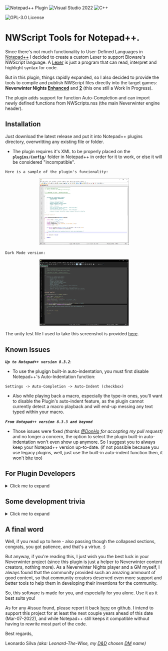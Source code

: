 ﻿![Notepad++ Plugin](https://img.shields.io/badge/Notepad++-Plugin-green.svg?&logo=notepad%2B%2B)
![Visual Studio 2022](https://img.shields.io/badge/Visual%20Studio-2022-blue?logo=visual-studio)
![C++](https://img.shields.io/badge/c++-red.svg?&logo=c%2B%2B)

![GPL-3.0 License](https://img.shields.io/badge/License-GPL%20v3-green)
 
 # NWScript Tools for Notepad++.

Since there's not much functionality to User-Defined Languages in [Notepad++](https://notepad-plus-plus.org/) I decided to create a custom Lexer to support Bioware's NWScript language. A [Lexer](https://en.wikipedia.org/wiki/Lexical_analysis) is just a program that can read, interpret and highlight syntax for code. 

But in this plugin, things rapidly expanded, so I also decided to provide the tools to compile and publish NWScript files directly into the target games: **Neverwinter Nights [Enhanced](https://www.beamdog.com/games/neverwinter-nights-enhanced/)** and **[2](https://dnd.wizards.com/products/digital-games/pcmac/neverwinter-nights-2-complete)** (this one still a Work In Progress).

The plugin adds support for function Auto-Completion and can import newly defined functions from NWScripts.nss (the main Neverwinter engine header).


## Installation
Just download the latest release and put it into Notepad++ plugins directory, overwritting any existing file or folder.
- The plugin requires it's XML to be properly placed on the **`plugins/Config/`** folder in Notepad++ in order for it to work, or else it will be considered "incompatible".

```
Here is a sample of the plugin's funcionality:
```
<div align="center"><img src="Media/Sample-Colorization.jpg" width="285"/></div>
<p></p>
<p></p>

```
Dark Mode version:
```
<div align="center"><img src="Media/Sample-Colorization-DarkMode.jpg" width="285"/></div>
<p></p>


The unity test file I used to take this screenshot is provided [here](Media/UnityTest.nss).

## Known Issues
***`Up to Notepad++ version 8.3.2`***: 

- To use the plugign built-in auto-indentation, you must first disable Notepad++'s Auto-Indentation function:
```
Settings -> Auto-Completion -> Auto-Indent (checkbox)
```
- Also while playing back a macro, especially the type-in ones, you'll want to disable the Plugin's auto-indent feature, as the plugin cannot currently detect a macro playback and will end-up messing any text typed within your macro.

***`From Notepad++ version 8.3.3 and beyond`***

- Those issues were fixed *(thanks [@DonHo](https://github.com/donho) for accepting my pull request)* and no longer a concern, the option to select the plugin built-in auto-indentation won't even show up anymore. So I suggest you to always keep your Notepad++ version up-to-date.
(if not possible because you use legacy plugins, well, just use the built-in auto-indent function then, it won't bite too)

## For Plugin Developers
<details><summary>Click me to expand</summary>
This plugin is based on [Notepad++ plugin template](https://github.com/npp-plugins/plugintemplate) and the official [Scintilla](https://www.scintilla.org/) C++ Lexer. I managed to rewrite much of the plugin code, clear and organize classes, so anyone desiring to write future lexers will find it much easier to integrate a new lexer inside the Plugin. Just put your LexXXX.cpp file on the project and add it to the [Lexer Catalogue](src/Lexers/LexerCatalogue.cpp)

Also, for the NWScript compilation, I *"borrowed"* the [nwnsc code](https://github.com/Leonard-The-Wise/nwnsc), since trying to write a compiler from scratch would a monstrous task.

As for the [`PCRE2`](PCRE/) folder up there... this is because during development and testing, I found out that this is the best regex engine out there, far superseding `std::regex` library, and (even the boost version). At least for the purpose of this project. See the [`development trivia`](#trivia) section down bellow for more info.

All files under this project are provided under the [GPL v3.0 License](license.txt).

For reutilization of the project, the `NWScript-Npp.vcxproj` is organized in the following way:

- **Plugin Interface**: Contains all code necessary to initialize the DLL and communicate with Notepad++ Plugins interface, including the Lexer part. You Probably won't need to change this code.
- **Resource Files**: Contains the [XML](src/Lexers/Config/NWScript-Npp.xml) necessary for the Lexer to work with Notepad++ (without it, Notepad++ will just mark your plugin as incompatible). It will be copied to the notepad/plugin/Config folder.
	* Also contains a [.targets](Publish.Dll.To.Notepad.targets) file that is imported inside the [vcxproj](NWScript-Npp/NWScript-Npp.vcxproj) to automate deployment of the plugin DLL and associated XML to Notepad++ to help debugging. Make sure Notepad++ isn't running while you build your code.
- **Utils**: Contains utilitary headers and code to help dealing with settings, INI files, etc.

- **Custom Lexers**: Here you'll write your new custom Lexer file (example: [LexNWScript.cpp](src/Lexers/LexNWScript.cpp) and edit [LexerCatalogue.cpp](src/Lexers/LexerCatalogue.cpp) for the code to auto-initialize it upon plugin load.
- **PluginMain**: This is where your Plugin code begins. I created a base class to setup Plugin Menu Commands, to deal with message processing, etc. here. Change this and add more code as suitable.

### Remarks
`NWScript-Npp.vcxproj` file sets  `<PlatformToolset>` = v143 for Visual Studio 2022.

Also, we target ISO C++ 20 Language Standard.

Interface functions required for NPP to use the lexer are declared with...
`extern "C" __declspec(dllexport) ... __stdcall`.

`src\Lexers\Scintilla` is unmodified files copied from [NPP\Scintilla\include](https://github.com/notepad-plus-plus/notepad-plus-plus/tree/master/scintilla/include)

`src\Lexlib` contains required files copied from [NPP\Scintilla\lexlib](https://github.com/notepad-plus-plus/notepad-plus-plus/tree/master/scintilla/lexlib) - unchanged other than ripping out some headers that were not required. You can add more if your project needs.

`src\Lexers\Config\NWScript-Npp.xml` defines the language keywords & styles. Required for the plugin and will be published on project build.

The Debugger is already set to autorun Notepad++.exe for all plataforms.
	</details>
## <a name="trivia"></a>Some development trivia

<details><summary>Click me to expand</summary>

- This plugin was actually a self-imposed test, to write a nice piece of software in C++, something I've never done before. So far, I enjoyable experience, although with some severe caveats and dreadful cryptical errors - like linkage missing symbols, a LOT of different compiling warnings, unexpected code behavior, the mind-boggling pointer and reference usage that can get really complex and really messed up really fast... and a world of language differences and different standards and issues that other more "high level" syntax-siblings like Java, Javscript and even C# wouldn't experience. But aside from this, C++ gave me a view of internal machine workings that no other language ever gave me before... and I'm glad for that.

So, I thanks the community for sharing some amazing piece of code! Not to mention all the entire references from StackOverflow(https://stackoverflow.com/) and other online helpers without whom, this work would **NEVER** be feasible!

A special mention to [The Cherno C++ series](https://www.youtube.com/watch?v=18c3MTX0PK0&list=PLlrATfBNZ98dudnM48yfGUldqGD0S4FFb&ab_channel=TheCherno) which helped an old developer a lot, that alghough had many years of IT experience (I'm actually a professional database architect), would never have touched a C++ code since about the early 2000s *(yeah, I tried to use C# syntax here and sooner than later you can presume I was screwing things up really fast - like, using **new** keyword to "instantiate" classes... lol 😅)*. Then I decided to scratch all I presumed I knew about C++ language and started all over with his series. Yeah, that changed things really fast!

- Also, while dealing with regular expressions - something I needed to use to [parse NWScript files](src/NWScriptParser.cpp) for Notepad++ auto-complete integration, I was severally struggling with [backtracking](https://www.regular-expressions.info/catastrophic.html) up until I learned about possessive operators (\*+, ++, ?+) and atomic groups (?>). That was a life-changing experience... So I advise you before trying to write regexes, I REALLY recommend to study the subject first, instead of just copy-pasting code from google searches like I was doing my entire life up to that day... (yeah, never bothered in really learning regex for a long time :/). And that lead me up to...

### The PCRE2 regex engine saga...

Well, during the regex development phase, I first started with [`std::regex`](https://en.cppreference.com/w/cpp/regex) library to parse my strings, since it is in fact a international STANDARD definitions, so it must be a good, reliable and fast code, right? Yeah... until I found out that this engine had severe restrictions and wasn't even compiling expressions with named capture subgroups... a nuisance to keep changing matching indexes everytime an expression was updated to fix a bug or another... Also, I found the execution was really slow - It took aprox. 80 seconds to fully parse a [nwscript.nss definitions file](https://jadeempire-modding.fandom.com/wiki/Nwscript.nss) in debug mode - in release mode that dropped to 8 seconds, so even getting rid of every debug overhead wasn't helping that much. 

I was bugged with that, because in an end-user perspective that seemed like my plugin was crashing, and they could even end up doing `ctrl+alt+del` to task manager - kill Notepad++... so, instead of thinking up in going ahead and adding multithreading and a "% file analysis complete" dialog screen to the execution, I first decided to test other engine alternatives... after some research on regex benchmarking throughout the web, I decided to go with [`boost::regex`](https://www.boost.org/doc/libs/1_78_0/libs/regex/doc/html/index.html), since that's the one being used by Notepad++ up to now and the one that appeared to have the most compatibility with the code I was alreaady using - just a matter of variable re-declaration and no needed to rewrite any of my already tested routines. Sounded good.

Amazing... the parsing time dropped from 80 seconds to 8, just by merely replacing the regex variable declarations from `std::regex` namespace to `boost::regex`. A whooping 10x increase, and now it even supports named capture groups so I didn't need to change indexes anymore! Hurray!

But that all changed when I decided to write more robust versions of my regular expressions, since any malformed file was easily causing backtrackings, stack overflows and crashing my code... hence I decided to go back to [regex101](https://regex101.com/), halt my other feature developments and stay there for an indeterminate amount of time, until the regular expressions were working like a charm to any file I dumped there. After successfully finishing the expressions, I went back to Visual Studio... just to find out that `boost::regex` did not support [subroutines](https://www.regular-expressions.info/subroutine.html), something crucial for interpreting object-nestings and other stuff my now-robust code was requiring... a quote from www.regular-expressions.info:

> Boost does not support the Ruby syntax for subroutine calls. In Boost `\g<1>` is a backreference—not a subroutine call—to capturing group 1. So `(\[ab\])\g<1>` can match aa and bb but not ab or ba. In Ruby the same regex would match all four strings. No other flavor discussed in this tutorial uses this syntax for backreferences.

Then again, in frustration, I needed to change the engine...

So I decided to go back and integrate [`PCRE2`](https://github.com/PhilipHazel/pcre2) into my code, since that was the marked engine I was using while developing at `Regex101` anyway. I knew PCRE2 was not **C++** - friendly, since it's a pure **C** implementation, then I decided to use a [wrapper](https://github.com/jpcre2/jpcre2) here, so I would not have an indigestable code-salad in my project. Now I just need to link with PCRE2 libraries... whoops! those aren't avaliable as a package, just as source code... and this code wasn't even written specifically to build under Visual Studio - the author had it written in the most generic form possible, to allow ports to Linux, Solaris, and even zOS specs... 

There I go again, spending a couple more days trying to [figure out](https://www.pcre.org/current/doc/html/pcre2build.html) how to configure the package to compile under VS2022... having to write a full [visual studio configuration file](PCRE2/vstudio/config/visualstudioconfig.h), dealing in what windows had or had not avaliable, the confusing different flags, like `PCRE2_CODE_UNIT_WIDTH` for different library compilations, and even spending a night trying to link statically with the library until I figured I had to `#define PCRE2_STATIC` within my project scope, because if i just `#include <pcre2.h>` on the project, that will lead to functions being redeclared by that header as `extern __declspec(dllimport)`, causing my linkage with an already compiled library to lead to missing symbols... Jesus! (didn't understand? Don't worry, you won't have to, until you try to use the library yourself, hehe).

And then I had to rewrite all my file parsing routines, since the new wrapper worked differently from the standard ones... okay, that took the least time of this whole process.

But ALL of that work paid off when I put my new robust regexes to run inside PCRE2 engine. It dropped from `boost`'s 8 seconds (on debug mode) to an amazing 500ms parsing time! Yeah, another 16x gain... but that is a bit of injustice with `boost` engine, because I didn't have the chance to test my new regular expressions against `boost` with the new remade syntax and code blocks - like atomic groups, possessive operators and subroutines to avoid as much backtracking as possible - just because `boost` didn't compile my regexes anymore... so I wonder what performance gap this would really be. Anyway... 

What I did know was that now I was able to close this issue and go back to adding features to my plugin again.

*(and here ends the PCRE2 engine saga)*

</details>

## A final word

Well, if you read up to here - also passing though the collapsed sections, congrats, you got patience, and that's a virtue. :)

But anyway, if you're reading this, I just wish you the best luck in your Neverwinter project (since this plugin is just a helper to Neverwinter content creators, nothing more). As a Neverwinter Nights player and a GM myself, I always found that the community provided such an amazing ammount of good content, so that community creators deserved even more support and better tools to help them in developing their inventions for the community. 

So, this software is made for you, and especially for you alone. Use it as it best suits you!

As for any #issue found, please report it back [here](https://github.com/Leonard-The-Wise/NWScript-Npp/issues) on github. I intend to support this project for at least the next couple years ahead of this date (Mar-07-2022), and while Notepad++ still keeps it compatible without having to rewrite most part of the code.


Best regards,

Leonardo Silva
*(aka: Leonard-The-Wise, my [D&D](https://dnd.wizards.com/) chosen [DM](https://en.wikipedia.org/wiki/Dungeon_Master) name)*
